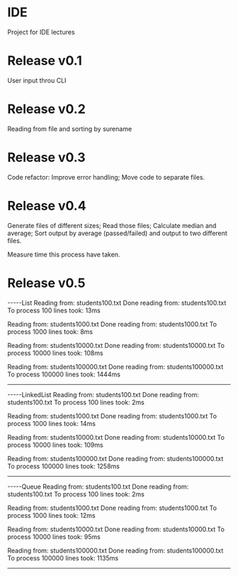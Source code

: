 # IDE
Project for IDE lectures

# Release v0.1
User input throu CLI

# Release v0.2
Reading from file and sorting by surename

# Release v0.3
Code refactor:
Improve error handling;
Move code to separate files.

# Release v0.4
Generate files of different sizes;
Read those files;
Calculate median and average;
Sort output by average (passed/failed) and output to two different files.

Measure time this process have taken.

# Release v0.5
-----List
Reading from: students100.txt
Done reading from: students100.txt
To process 100 lines took: 13ms

Reading from: students1000.txt
Done reading from: students1000.txt
To process 1000 lines took: 8ms

Reading from: students10000.txt
Done reading from: students10000.txt
To process 10000 lines took: 108ms

Reading from: students100000.txt
Done reading from: students100000.txt
To process 100000 lines took: 1444ms

-----------------
-----LinkedList
Reading from: students100.txt
Done reading from: students100.txt
To process 100 lines took: 2ms

Reading from: students1000.txt
Done reading from: students1000.txt
To process 1000 lines took: 14ms

Reading from: students10000.txt
Done reading from: students10000.txt
To process 10000 lines took: 109ms

Reading from: students100000.txt
Done reading from: students100000.txt
To process 100000 lines took: 1258ms

-----------------
-----Queue
Reading from: students100.txt
Done reading from: students100.txt
To process 100 lines took: 2ms

Reading from: students1000.txt
Done reading from: students1000.txt
To process 1000 lines took: 12ms

Reading from: students10000.txt
Done reading from: students10000.txt
To process 10000 lines took: 95ms

Reading from: students100000.txt
Done reading from: students100000.txt
To process 100000 lines took: 1135ms

-----------------
